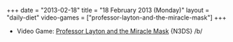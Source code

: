 +++
date = "2013-02-18"
title = "18 February 2013 (Monday)"
layout = "daily-diet"
video-games = ["professor-layton-and-the-miracle-mask"]
+++


* Video Game: [Professor Layton and the Miracle Mask](/video-games/professor-layton-and-the-miracle-mask) {N3DS} /b/